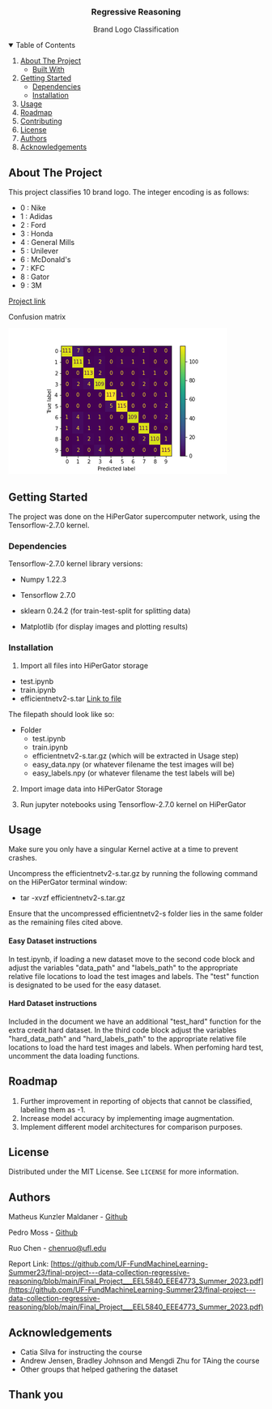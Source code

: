 <!-- PROJECT LOGO -->
<br />
<p align="center">
  <h3 align="center">Regressive Reasoning</h3>

  <p align="center">
    Brand Logo Classification
  </p>
</p>



<!-- TABLE OF CONTENTS -->
<details open="open">
  <summary>Table of Contents</summary>
  <ol>
    <li>
      <a href="#about-the-project">About The Project</a>
      <ul>
        <li><a href="#built-with">Built With</a></li>
      </ul>
    </li>
    <li>
      <a href="#getting-started">Getting Started</a>
      <ul>
        <li><a href="#dependencies">Dependencies</a></li>
        <li><a href="#installation">Installation</a></li>
      </ul>
    </li>
    <li><a href="#usage">Usage</a></li>
    <li><a href="#roadmap">Roadmap</a></li>
    <li><a href="#contributing">Contributing</a></li>
    <li><a href="#license">License</a></li>
    <li><a href="#authors">Authors</a></li>
    <li><a href="#acknowledgements">Acknowledgements</a></li>
  </ol>
</details>



<!-- ABOUT THE PROJECT -->
## About The Project

This project classifies 10 brand logo. The integer encoding is as follows:
* 0 : Nike
* 1 : Adidas
* 2 : Ford
* 3 : Honda
* 4 : General Mills
* 5 : Unilever
* 6 : McDonald's
* 7 : KFC
* 8 : Gator
* 9 : 3M

[Project link](https://github.com/UF-FundMachineLearning-Summer23/final-project---code-report-regressive-reasoning)

Confusion matrix

![Confusion Matrix](figs/confusion_matrix.png)

<!-- GETTING STARTED -->
## Getting Started

The project was done on the HiPerGator supercomputer network, using the Tensorflow-2.7.0 kernel.

### Dependencies

Tensorflow-2.7.0 kernel library versions:

* Numpy 1.22.3

* Tensorflow 2.7.0

* sklearn 0.24.2 (for train-test-split for splitting data)

* Matplotlib (for display images and plotting results)

### Installation

1. Import all files into HiPerGator storage
* test.ipynb
* train.ipynb
* efficientnetv2-s.tar [Link to file](https://drive.google.com/file/d/1JoS2xVaANyANP1EN6pCxgo1rcBlN2XRz/view?usp=sharing)

The filepath should look like so:
* Folder
  * test.ipynb
  * train.ipynb
  * efficientnetv2-s.tar.gz (which will be extracted in Usage step)
  * easy_data.npy (or whatever filename the test images will be)
  * easy_labels.npy (or whatever filename the test labels will be)

2. Import image data into HiPerGator Storage

3. Run jupyter notebooks using Tensorflow-2.7.0 kernel on HiPerGator

<!-- USAGE EXAMPLES -->
## Usage

Make sure you only have a singular Kernel active at a time to prevent crashes.

Uncompress the efficientnetv2-s.tar.gz by running the following command on the HiPerGator terminal window:

- tar -xvzf efficientnetv2-s.tar.gz

Ensure that the uncompressed efficientnetv2-s folder lies in the same folder as the remaining files cited above. 

#### Easy Dataset instructions
In test.ipynb, if loading a new dataset move to the second code block and adjust the variables "data_path" and "labels_path" to the appropriate relative file locations to load the test images and labels. The "test" function is designated to be used for the easy dataset.

#### Hard Dataset instructions
Included in the document we have an additional "test_hard" function for the extra credit hard dataset. In the third code block adjust the variables "hard_data_path" and "hard_labels_path" to the appropriate relative file locations to load the hard test images and labels. When perfoming hard test, uncomment the data loading functions.

<!-- ROADMAP -->
## Roadmap

1. Further improvement in reporting of objects that cannot be classified, labeling them as -1.
2. Increase model accuracy by implementing image augmentation. 
3. Implement different model architectures for comparison purposes.  

<!-- LICENSE -->
## License

Distributed under the MIT License. See `LICENSE` for more information.

<!-- Authors -->
## Authors

Matheus Kunzler Maldaner - [Github](https://github.com/matheusmaldaner)

Pedro Moss - [Github](https://github.com/p4moss12)

Ruo Chen - chenruo@ufl.edu

Report Link: [https://github.com/UF-FundMachineLearning-Summer23/final-project---data-collection-regressive-reasoning/blob/main/Final_Project___EEL5840_EEE4773_Summer_2023.pdf](https://github.com/UF-FundMachineLearning-Summer23/final-project---data-collection-regressive-reasoning/blob/main/Final_Project___EEL5840_EEE4773_Summer_2023.pdf)


<!-- ACKNOWLEDGEMENTS -->
## Acknowledgements

* Catia Silva for instructing the course
* Andrew Jensen, Bradley Johnson and Mengdi Zhu for TAing the course
* Other groups that helped gathering the dataset

## Thank you
